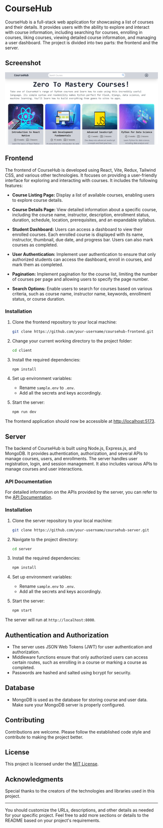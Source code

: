 # CourseHub

CourseHub is a full-stack web application for showcasing a list of courses and their details. It provides users with the ability to explore and interact with course information, including searching for courses, enrolling in courses, liking courses, viewing detailed course information, and managing a user dashboard. The project is divided into two parts: the frontend and the server.

## Screenshot

![Sample Course Image](/client/src/assets/1.jpg)

## Frontend

The frontend of CourseHub is developed using React, Vite, Redux, Tailwind CSS, and various other technologies. It focuses on providing a user-friendly interface for exploring and interacting with courses. It includes the following features:

- **Course Listing Page:** Display a list of available courses, enabling users to explore course details.

- **Course Details Page:** View detailed information about a specific course, including the course name, instructor, description, enrollment status, duration, schedule, location, prerequisites, and an expandable syllabus.

- **Student Dashboard:** Users can access a dashboard to view their enrolled courses. Each enrolled course is displayed with its name, instructor, thumbnail, due date, and progress bar. Users can also mark courses as completed.

- **User Authentication:** Implement user authentication to ensure that only authorized students can access the dashboard, enroll in courses, and mark them as completed.

- **Pagination:** Implement pagination for the course list, limiting the number of courses per page and allowing users to specify the page number.

- **Search Options:** Enable users to search for courses based on various criteria, such as course name, instructor name, keywords, enrollment status, or course duration.

### Installation

1. Clone the frontend repository to your local machine:

   ```bash
   git clone https://github.com/your-username/coursehub-frontend.git
   ```

2. Change your current working directory to the project folder:

   ```bash
   cd client
   ```

3. Install the required dependencies:

   ```bash
   npm install
   ```

4. Set up environment variables:

   - Rename `sample.env` to `.env`.
   - Add all the secrets and keys accordingly.

5. Start the server:

   ```bash
   npm run dev
   ```

The frontend application should now be accessible at [http://localhost:5173](http://localhost:5173).

## Server

The backend of CourseHub is built using Node.js, Express.js, and MongoDB. It provides authentication, authorization, and several APIs to manage courses, users, and enrollments. The server handles user registration, login, and session management. It also includes various APIs to manage courses and user interactions.

### API Documentation

For detailed information on the APIs provided by the server, you can refer to the [API Documentation](https://documenter.getpostman.com/view/23950566/2s9YXe8jLT).

### Installation

1. Clone the server repository to your local machine:

   ```bash
   git clone https://github.com/your-username/coursehub-server.git
   ```

2. Navigate to the project directory:

   ```bash
   cd server
   ```

3. Install the required dependencies:

   ```bash
   npm install
   ```

4. Set up environment variables:

   - Rename `sample.env` to `.env`.
   - Add all the secrets and keys accordingly.

5. Start the server:

   ```bash
   npm start
   ```

The server will run at `http://localhost:8000`.

## Authentication and Authorization

- The server uses JSON Web Tokens (JWT) for user authentication and authorization.
- Middleware functions ensure that only authorized users can access certain routes, such as enrolling in a course or marking a course as completed.
- Passwords are hashed and salted using bcrypt for security.

## Database

- MongoDB is used as the database for storing course and user data. Make sure your MongoDB server is properly configured.

## Contributing

Contributions are welcome. Please follow the established code style and contribute to making the project better.

## License

This project is licensed under the [MIT License](LICENSE).

## Acknowledgments

Special thanks to the creators of the technologies and libraries used in this project.

---

You should customize the URLs, descriptions, and other details as needed for your specific project. Feel free to add more sections or details to the README based on your project's requirements.
